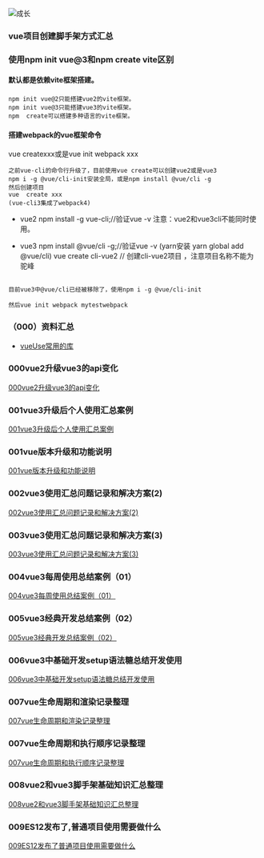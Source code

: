 ![成长](/images/home.png)



  

### vue项目创建脚手架方式汇总
### 使用npm init vue@3和npm create vite区别
#### 默认都是依赖vite框架搭建。
~~~
npm init vue@2只能搭建vue2的vite框架。
npm init vue@3只能搭建vue3的vite框架。
npm  create可以搭建多种语言的vite框架。
~~~

#### 搭建webpack的vue框架命令
vue createxxx或是vue init webpack xxx
~~~
之前vue-cli的命令行升级了，目前使用vue create可以创建vue2或是vue3
npm i -g @vue/cli-init安装全局，或是npm install @vue/cli -g
然后创建项目
vue  create xxx
(vue-cli3集成了webpack4)
~~~

- vue2
npm install -g vue-cli;//验证vue -v
注意：vue2和vue3cli不能同时使用。



- vue3
npm install @vue/cli -g;//验证vue -v
(yarn安装 yarn global add @vue/cli)
vue create cli-vue2  // 创建cli-vue2项目  ，注意项目名称不能为驼峰
~~~

目前vue3中@vue/cli已经被移除了，使用npm i -g @vue/cli-init

然后vue init webpack mytestwebpack
~~~

### （000）资料汇总
- [vueUse常用的库](https://vueuse.org/)


### 000vue2升级vue3的api变化
[000vue2升级vue3的api变化](/en/08vue常见问题和学习记录/000vue2%E5%8D%87%E7%BA%A7vue3%E7%9A%84api%E5%8F%98%E5%8C%96)


### 001vue3升级后个人使用汇总案例
[001vue3升级后个人使用汇总案例](/en/08vue常见问题和学习记录/001vue3%E5%8D%87%E7%BA%A7%E5%90%8E%E4%B8%AA%E4%BA%BA%E4%BD%BF%E7%94%A8%E6%B1%87%E6%80%BB%E6%A1%88%E4%BE%8B)

### 001vue版本升级和功能说明
[001vue版本升级和功能说明](/en/08vue常见问题和学习记录/001vue%E7%89%88%E6%9C%AC%E5%8D%87%E7%BA%A7%E5%92%8C%E5%8A%9F%E8%83%BD%E8%AF%B4%E6%98%8E)

### 002vue3使用汇总问题记录和解决方案(2)
[002vue3使用汇总问题记录和解决方案(2)](/en/08vue常见问题和学习记录/002vue3%E4%BD%BF%E7%94%A8%E6%B1%87%E6%80%BB%E9%97%AE%E9%A2%98%E8%AE%B0%E5%BD%95%E5%92%8C%E8%A7%A3%E5%86%B3%E6%96%B9%E6%A1%88(2))

### 003vue3使用汇总问题记录和解决方案(3)
[003vue3使用汇总问题记录和解决方案(3)](/en/08vue常见问题和学习记录/003vue3%E4%BD%BF%E7%94%A8%E6%B1%87%E6%80%BB%E9%97%AE%E9%A2%98%E8%AE%B0%E5%BD%95%E5%92%8C%E8%A7%A3%E5%86%B3%E6%96%B9%E6%A1%88(3))




### 004vue3每周使用总结案例（01）
[004vue3每周使用总结案例（01）](/en/08vue常见问题和学习记录/004vue3%E6%AF%8F%E5%91%A8%E4%BD%BF%E7%94%A8%E6%80%BB%E7%BB%93%E6%A1%88%E4%BE%8B%EF%BC%8801%EF%BC%89)


### 005vue3经典开发总结案例（02）
[005vue3经典开发总结案例（02）](/en/08vue常见问题和学习记录/005vue3%E7%BB%8F%E5%85%B8%E5%BC%80%E5%8F%91%E6%80%BB%E7%BB%93%E6%A1%88%E4%BE%8B%EF%BC%8802%EF%BC%89)


### 006vue3中基础开发setup语法糖总结开发使用
[006vue3中基础开发setup语法糖总结开发使用](/en/08vue常见问题和学习记录/006vue3%E4%B8%AD%E5%9F%BA%E7%A1%80%E5%BC%80%E5%8F%91setup%E8%AF%AD%E6%B3%95%E7%B3%96%E6%80%BB%E7%BB%93%E5%BC%80%E5%8F%91%E4%BD%BF%E7%94%A8)

### 007vue生命周期和渲染记录整理
[007vue生命周期和渲染记录整理](/en/08vue常见问题和学习记录/007vue%E7%94%9F%E5%91%BD%E5%91%A8%E6%9C%9F%E5%92%8C%E6%89%A7%E8%A1%8C%E9%A1%BA%E5%BA%8F%E8%AE%B0%E5%BD%95%E6%95%B4%E7%90%86)


### 007vue生命周期和执行顺序记录整理
[007vue生命周期和执行顺序记录整理](/en/08vue常见问题和学习记录/007vue%E7%94%9F%E5%91%BD%E5%91%A8%E6%9C%9F%E5%92%8C%E6%B8%B2%E6%9F%93%E8%AE%B0%E5%BD%95%E6%95%B4%E7%90%86)

### 008vue2和vue3脚手架基础知识汇总整理
[008vue2和vue3脚手架基础知识汇总整理](/en/08vue常见问题和学习记录/008vue2%E5%92%8Cvue3%E8%84%9A%E6%89%8B%E6%9E%B6%E5%9F%BA%E7%A1%80%E7%9F%A5%E8%AF%86%E6%B1%87%E6%80%BB%E6%95%B4%E7%90%86)


### 009ES12发布了,普通项目使用需要做什么
[009ES12发布了普通项目使用需要做什么](/en/08vue常见问题和学习记录/009es12%E5%8F%91%E5%B8%83%E6%99%AE%E9%80%9A%E9%A1%B9%E7%9B%AE%E4%BD%BF%E7%94%A8%E9%9C%80%E8%A6%81%E5%81%9A%E4%BB%80%E4%B9%88)